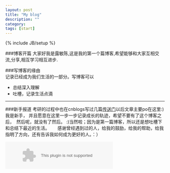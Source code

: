```yaml
---
layout: post
title: "My blog"
description: ""
category: 
tags: [start]
---
```

{% include JB/setup %}
  
###博客开篇
大家好我是露敏陈,这是我的第一个篇博客,希望能够和大家互相交流,分享,相互学习相互进步.

###写博客的缘由  
记录已经成为我们生活的一部分。写博客可以   


* 总结深入理解  
* 吐槽，记录生活点滴

---

###新手报道
考研的过程中也在cnblogs写过几篇[传送门](http://www.cnblogs.com/clm-beigong/)以后文章主要po在这里:)
我是新手， 并且愿意在这里一步一步记录成长的轨迹，希望不要有了这个博客之后，　然后呢，就没有了然后。
:)当然啦；因为是第一篇博客，所以还是想吐槽下和总结下最近的生活。　　
感谢曾经遇到过的人，给我的鼓励，给我的帮助，给我指明了方向，还有告诉我如何成为更好的人。：）


  <embed src="http://music.163.com/style/swf/widget.swf?sid=26127161&type=2&auto=1&width=320&height=66" width="340" height="86"  allowNetworking="all">
